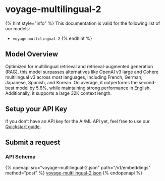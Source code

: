 # voyage-multilingual-2

{% hint style="info" %}
This documentation is valid for the following list of our models:

* `voyage-multilingual-2`
{% endhint %}

## Model Overview

Optimized for multilingual retrieval and retrieval-augmented generation (RAG), this model surpasses alternatives like OpenAI v3 large and Cohere multilingual v3 across most languages, including French, German, Japanese, Spanish, and Korean. On average, it outperforms the second-best model by 5.6%, while maintaining strong performance in English. Additionally, it supports a large 32K context length.

## Setup your API Key

If you don’t have an API key for the AI/ML API yet, feel free to use our [Quickstart guide](https://docs.aimlapi.com/quickstart/setting-up).

## Submit a request

### API Schema

{% openapi src="voyage-multilingual-2.json" path="/v1/embeddings" method="post" %}
[voyage-multilingual-2.json](voyage-multilingual-2.json)
{% endopenapi %}
